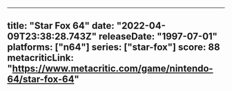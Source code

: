 
---
title: "Star Fox 64"
date: "2022-04-09T23:38:28.743Z"
releaseDate: "1997-07-01"
platforms: ["n64"]
series: ["star-fox"]
score: 88
metacriticLink: "https://www.metacritic.com/game/nintendo-64/star-fox-64"
---
